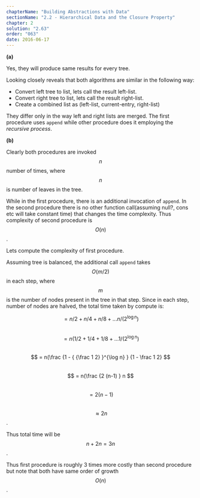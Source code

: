 ```yaml
---
chapterName: "Building Abstractions with Data"
sectionName: "2.2 - Hierarchical Data and the Closure Property"
chapter: 2
solution: "2.63"
order: "063"
date: 2016-06-17
---
```


**(a)**

Yes, they will produce same results for every tree.

Looking closely reveals that both algorithms are similar in the following way:

- Convert left tree to list, lets call the result left-list.
- Convert right tree to list, lets call the result right-list.
- Create a combined list as (left-list, current-entry, right-list)
 
They differ only in the way left and right lists are merged. The first procedure uses `append` while other procedure does it employing the *recursive process*.

**(b)**

Clearly both procedures are invoked $$ n $$ number of times, where $$ n $$ is number of leaves in the tree.

While in the first procedure, there is an additional invocation of `append`. In the second procedure there is no other function call(assuming null?, cons etc will 
take constant time) that changes the time complexity. Thus complexity of second procedure is $$ O(n) $$.

Lets compute the complexity of first procedure.

Assuming tree is balanced, the additional call `append` takes $$ O(m/2) $$ in each step, where $$ m $$ is the number of nodes present in the tree in that step.
Since in each step, number of nodes are halved, the total time taken by compute is:
   
$$ = n/2 + n/4 + n/8 + ... n/(2^{\log n}) $$             
$$ = n(1/2 + 1/4 + 1/8 + ... 1/(2^{\log n}) $$             
$$ = n(\frac {1 - { {\frac 1 2} }^{\log n} } {1 - \frac 1 2} $$      
$$ = n(\frac {2 (n-1) } n $$       
$$ = 2(n-1) $$       
$$ \approx 2n $$.

Thus total time will be $$ n + 2n = 3n $$.

Thus first procedure is roughly 3 times more costly than second procedure but note that both have same order of growth $$ O(n) $$.


